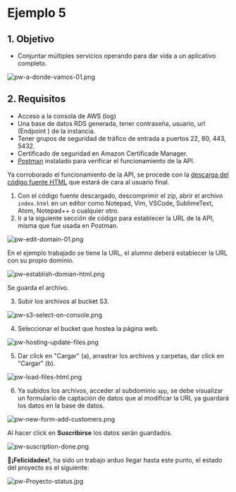 # Ejemplo 5

## 1. Objetivo 
- Conjuntar múltiples servicios operando para dar vida a un aplicativo completo. 

![pw-a-donde-vamos-01.png](../img/pw-a-donde-vamos-01.png)


## 2. Requisitos 
- Acceso a la consola de AWS (log)
- Una base de datos RDS generada, tener contraseña, usuario, url (Endpoint ) de la instancia.
- Tener grupos de seguridad de tráfico de entrada a puertos 22, 80, 443, 5432.
- Certificado de seguridad en Amazon Certificade Manager.
- [Postman](https://www.postman.com/product/rest-client/) instalado para verificar el funcionamiento de la API.

Ya corroborado el funcionamiento de la API, se procede con la [descarga del código fuente HTML](assets/contact_form.zip) que estará de cara al usuario final.

1. Con el código fuente descargado, descomprimir el zip, abrir el archivo `index.html` en un editor como Notepad, Vim, VSCode, SublimeText, Atom, Notepad++ o cualquier otro.
2. Ir a la siguiente sección de código para establecer la URL de la API, misma que fue usada en Postman.

![pw-edit-domain-01.png](../img/pw-edit-domain-01.png)

En el ejemplo trabajado se tiene la URL, el alumno deberá establecer la URL con su propio dominio.

![pw-establish-domian-html.png](../img/pw-establish-domian-html.png)

Se guarda el archivo.

3. Subir los archivos al bucket S3.

![pw-s3-select-on-console.png](../img/pw-s3-select-on-console.png)

4. Seleccionar el bucket que hostea la página web.

![pw-hosting-update-files.png](../img/pw-hosting-update-files.png)

5. Dar click en "Cargar" (a), arrastrar los archivos y carpetas, dar click en "Cargar" (b).

![pw-load-files-html.png](../img/pw-load-files-html.png)

6. Ya subidos los archivos, acceder al subdominio `app`, se debe visualizar un formulario de captación de datos que al modificar la URL ya guardará los datos en la base de datos. 

![pw-new-form-add-customers.png](../img/pw-new-form-add-customers.png)

Al hacer click en **Suscribirse** los datos serán guardados.

![pw-suscription-done.png](../img/pw-suscription-done.png)


**🎉¡Felicidades!**, ha sido un trabajo arduo llegar hasta este punto, el estado del proyecto es el siguiente:

![pw-Proyecto-status.jpg](../img/pw-Proyecto-status.jpg)
